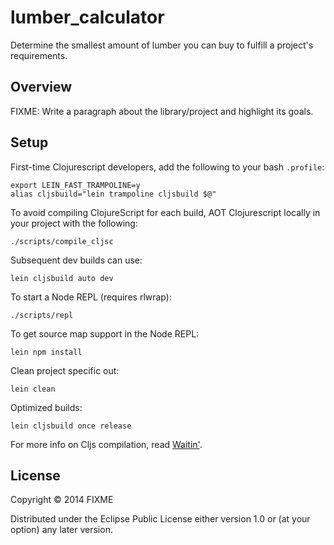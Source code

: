 # lumber_calculator

Determine the smallest amount of lumber you can buy to fulfill a project's
requirements.

## Overview

FIXME: Write a paragraph about the library/project and highlight its goals.

## Setup

First-time Clojurescript developers, add the following to your bash `.profile`:

    export LEIN_FAST_TRAMPOLINE=y
    alias cljsbuild="lein trampoline cljsbuild $@"

To avoid compiling ClojureScript for each build, AOT Clojurescript locally in
your project with the following:

    ./scripts/compile_cljsc

Subsequent dev builds can use:

    lein cljsbuild auto dev

To start a Node REPL (requires rlwrap):

    ./scripts/repl

To get source map support in the Node REPL:

    lein npm install

Clean project specific out:

    lein clean

Optimized builds:

    lein cljsbuild once release

For more info on Cljs compilation, read
[Waitin'](http://swannodette.github.io/2014/12/22/waitin/).

## License

Copyright © 2014 FIXME

Distributed under the Eclipse Public License either version 1.0 or (at your option) any later version.
